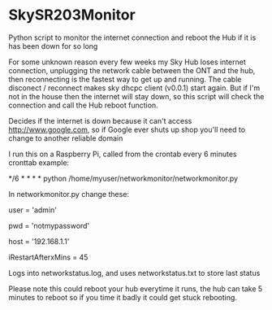 # SkySR203Monitor
Python script to monitor the internet connection and reboot the Hub if it is has been down for so long

For some unknown reason every few weeks my Sky Hub loses internet connection, 
unplugging the network cable between the ONT and the hub, then reconnecting is the fastest way to get up and running.
The cable disconect / reconnect makes sky dhcpc client (v0.0.1) start again.
But if I'm not in the house then the internet will stay down, so this script will check the connection and call the Hub reboot function.

Decides if the internet is down because it can't access http://www.google.com, so if Google ever shuts up shop you'll need to change to another reliable domain

I run this on a Raspberry Pi, called from the crontab every 6 minutes
cronttab example:

*/6 * * * * python /home/myuser/networkmonitor/networkmonitor.py

In networkmonitor.py change these:

user = 'admin'

pwd = 'notmypassword'

host = '192.168.1.1'

iRestartAfterxMins = 45

Logs into networkstatus.log, and uses networkstatus.txt to store last status

Please note this could reboot your hub everytime it runs, the hub can take 5 minutes to reboot so if you time it badly it could get stuck rebooting.
